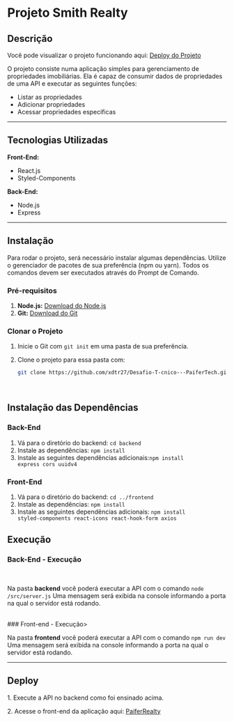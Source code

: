# Projeto Smith Realty

## Descrição


Você pode visualizar o projeto funcionando aqui: [Deploy do Projeto](https://smith-realt-436wr8sxo-xdtr27s-projects.vercel.app/)

O projeto consiste numa aplicação simples para gerenciamento de propriedades imobiliárias. Ela é capaz de consumir dados de propriedades de uma API e executar as seguintes funções:

- Listar as propriedades
- Adicionar propriedades
- Acessar propriedades específicas

<hr/>

## Tecnologias Utilizadas

**Front-End:**

- React.js
- Styled-Components

**Back-End:**

- Node.js
- Express

<hr />

## Instalação

Para rodar o projeto, será necessário instalar algumas dependências. Utilize o gerenciador de pacotes de sua preferência (npm ou yarn). Todos os comandos devem ser executados através do Prompt de Comando.

### Pré-requisitos

1. **Node.js:** [Download do Node.js](https://nodejs.org/en)
2. **Git:** [Download do Git](https://www.git-scm.com/downloads)

### Clonar o Projeto

1. Inicie o Git com `git init` em uma pasta de sua preferência.
2. Clone o projeto para essa pasta com:

   ```bash
   git clone https://github.com/xdtr27/Desafio-T-cnico---PaiferTech.git
   ```

<br>

## Instalação das Dependências

### Back-End

1. Vá para o diretório do backend: <code>cd backend</code>
2. Instale as dependências: <code>npm install</code>
3. Instale as seguintes dependências adicionais:<code>npm install express cors uuidv4
   </code> 

### Front-End 

1. Vá para o diretório do backend: <code>cd ../frontend</code>
2. Instale as dependências: <code>npm install</code>
3. Instale as seguintes dependências adicionais: <code>npm install styled-components react-icons react-hook-form axios
   </code>

## Execução

### Back-End - Execução
<br/>
<p>
   Na pasta <strong>backend</strong> você poderá executar a API com o comando <code>node /src/server.js</code>
   Uma mensagem será exibida na console informando a porta na qual o servidor está rodando.
</p>
<br/>
### Front-end - Execução>
<br/>
<p>
   Na pasta <strong>frontend</strong> você poderá executar a API com o comando <code>npm run dev</code>
   Uma mensagem será exibida na console informando a porta na qual o servidor está rodando.
</p>

<hr/>

## Deploy
 <p>
   1. Execute a API no backend como foi ensinado acima.
 </p>
<p>
  2. Acesse o front-end da aplicação aqui: <a href="https://desafio-t-cnico-paifer-tech.vercel.app/">PaiferRealty<a>
</p>
